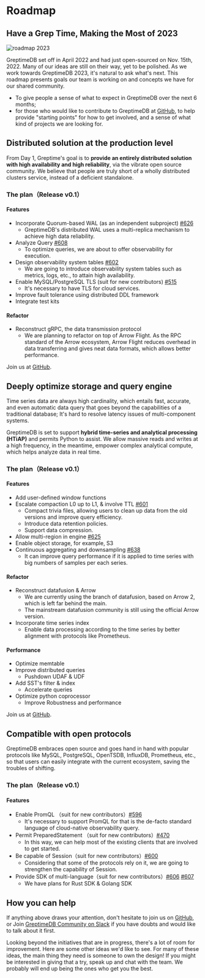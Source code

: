 # Roadmap

## Have a Grep Time, Making the Most of 2023

![roadmap 2023](/public/roadmap-2023.png)

GreptimeDB set off in April 2022 and had just open-sourced on Nov. 15th, 2022. Many of our ideas are still on their way, yet to be polished.
As we work towards GreptimeDB 2023, it's natural to ask what's next. This roadmap presents goals our team is working on and concepts we have for our shared community.

- To give people a sense of what to expect in GreptimeDB over the next 6 months;
- for those who would like to contribute to GreptimeDB at [GitHub](https://github.com/greptimeTeam/greptimedb), to help provide "starting points" for how to get involved, and a sense of what kind of projects we are looking for.

## Distributed solution at the production level

From Day 1, Greptime's goal is to **provide an entirely distributed solution with high availability and high reliability**, via the vibrate open source community. We believe that people are truly short of a wholly distributed clusters service, instead of a deficient standalone.

### The plan（Release v0.1）

#### Features

- Incorporate Quorum-based WAL (as an independent subproject) [#626​](https://github.com/GreptimeTeam/greptimedb/issues/626)
  - GreptimeDB's distributed WAL uses a multi-replica mechanism to achieve high data reliability.
- Analyze Query [#608​](https://github.com/GreptimeTeam/greptimedb/issues/608)
  - To optimize queries, we are about to offer observability for execution.
- Design observability system tables [#602​](https://github.com/GreptimeTeam/greptimedb/issues/602)
  - We are going to introduce observability system tables such as metrics, logs, etc., to attain high availability​.
- Enable MySQL/PostgreSQL TLS (suit for new contributors) [#515​](https://github.com/GreptimeTeam/greptimedb/issues/515)
  - It's necessary to have TLS for cloud services.
- Improve fault tolerance using distributed DDL framework
- Integrate test kits

#### Refactor

- Reconstruct gRPC, the data transmission protocol
  - We are planning to refactor on top of Arrow Flight. As the RPC standard of the Arrow ecosystem, Arrow Flight reduces overhead in data transferring and gives neat data formats, which allows better performance.

Join us at [GitHub](https://github.com/greptimeTeam/greptimedb).

## Deeply optimize storage and query engine

Time series data are always high cardinality, which entails fast, accurate, and even automatic data query that goes beyond the capabilities of a traditional database; It's hard to resolve latency issues of multi-component systems.

GreptimeDB is set to support **hybrid time-series and analytical processing (HTiAP)** and permits Python to assist. We allow massive reads and writes at a high frequency, in the meantime, empower complex analytical compute, which helps analyze data in real time.

### The plan（Release v0.1）

#### Features

- Add user-defined window functions
- Escalate compaction L0 up to L1, & involve TTL [#601](https://github.com/GreptimeTeam/greptimedb/issues/601)
  - Compact trivia files, allowing users to clean up data from the old versions and improve query efficiency.
  - Introduce data retention policies.
  - Support data compression.
- Allow multi-region in engine [#625](https://github.com/GreptimeTeam/greptimedb/issues/625)
- Enable object storage, for example, S3
- Continuous aggregating and downsampling [#638](https://github.com/GreptimeTeam/greptimedb/issues/638)
  - It can improve query performance if it is applied to time series with big numbers of samples per each series.

#### Refactor

- Reconstruct datafusion & Arrow
  - We are currently using the branch of datafusion, based on Arrow 2, which is left far behind the main.
  - The mainstream datafusion community is still using the official Arrow version.
- Incorporate time series index
  - Enable data processing according to the time series by better alignment with protocols like Prometheus.

#### Performance

- Optimize memtable
- Improve distributed queries
  - Pushdown UDAF & UDF
- Add SST's filter & index
  - Accelerate queries
- Optimize python coprocessor
  - Improve Robustness and performance

Join us at [GitHub](https://github.com/greptimeTeam/greptimeDB).

## Compatible with open protocols

GreptimeDB embraces open source and goes hand in hand with popular protocols like MySQL, PostgreSQL, OpenTSDB, InfluxDB, Prometheus, etc., so that users can easily integrate with the current ecosystem, saving the troubles of shifting.

### The plan（Release v0.1）

#### Features

- Enable PromQL （suit for new contributors）[#596](https://github.com/GreptimeTeam/greptimedb/issues/596)
  - It's necessary to support PromQL for that is the de-facto standard language of cloud-native observability query.
- Permit PreparedStatement （suit for new contributors）[#470](https://github.com/GreptimeTeam/greptimedb/issues/470)
  - In this way, we can help most of the existing clients that are involved to get started.
- Be capable of Session（suit for new contributors）[#600](https://github.com/GreptimeTeam/greptimedb/issues/600)
  - Considering that some of the protocols rely on it, we are going to strengthen the capability of Session.
- Provide SDK of multi-language（suit for new contributors）[#606](https://github.com/GreptimeTeam/greptimedb/issues/606) [#607](https://github.com/GreptimeTeam/greptimedb/issues/607)
  - We have plans for Rust SDK & Golang SDK

## How you can help

If anything above draws your attention, don't hesitate to join us on [GitHub](https://github.com/greptimeTeam/greptimedb), or Join [GreptimeDB Community on Slack](https://join.slack.com/t/greptimedbcommunity/shared_invite/zt-1jeggrthh-UDISaSqdYUZTtf8wbGxgFg) if you have doubts and would like to talk about it first.

Looking beyond the initiatives that are in progress, there's a lot of room for improvement. Here are some other ideas we'd like to see. For many of these ideas, the main thing they need is someone to own the design! If you might be interested in giving that a try, speak up and chat with the team. We probably will end up being the ones who get you the best.
